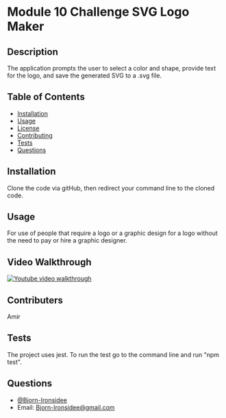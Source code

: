 # Module 10 Challenge SVG Logo Maker

  ## Description
  The application prompts the user to select a color and shape, provide text for the logo, and save the generated SVG to a .svg file.

  ## Table of Contents
  - [Installation](#installation)
  - [Usage](#usage)
  - [License](#license)
  - [Contributing](#contributing)
  - [Tests](#tests)
  - [Questions](#questions)

  ## Installation
  Clone the code via gitHub, then redirect your command line to the cloned code.

  ## Usage
  For use of people that require a logo or a graphic design for a logo without the need to pay or hire a graphic designer.

  ## Video Walkthrough

  [![Youtube video walkthrough](http://img.youtube.com/vi/oCDtraHG-KU/0.jpg)](http://www.youtube.com/watch?v=oCDtraHG-KU)

  

  ## Contributers
  Amir

  ## Tests
  The project uses jest. To run the test go to the command line and run "npm test".

  ## Questions
  - [@Bjorn-Ironsidee](https://github.com/Bjorn-Ironsidee)
  - Email: Bjorn-Ironsidee@gmail.com
